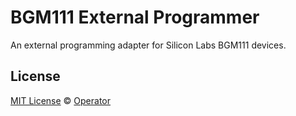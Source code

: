 # BGM111 External Programmer 
An external programming adapter for Silicon Labs BGM111 devices.

## License

[MIT License](LICENSE) © [Operator](https://github.com/EmbeddedDesign)